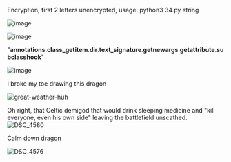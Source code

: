 Encryption, first 2 letters unencrypted, usage: python3 34.py string

![image](https://github.com/777388/Dealanam/assets/96343159/46525e5a-4014-49c7-b6d9-d9ba9515bc41)

![image](https://github.com/777388/Dealanam/assets/96343159/1281b09e-4101-40bf-a8b5-c04f2f4aaca7)

"__annotations__.__class_getitem__.__dir__.__text_signature__.__getnewargs__.__getattribute__.__subclasshook__"

![image](https://github.com/777388/Dealanam/assets/96343159/93564ee8-e3eb-4504-942b-7271876f1029)

I broke my toe drawing this dragon

![great-weather-huh](https://github.com/777388/Dealanam/assets/96343159/c5305ca1-3d07-4a4b-90aa-b630fccabd8a)


Oh right, that Celtic demigod that would drink sleeping medicine and "kill everyone, even his own side" leaving the battlefield unscathed.
![DSC_4580](https://github.com/777388/Dealanam/assets/96343159/959d47ba-337a-4600-844f-fbb6689a274b)

Calm down dragon

![DSC_4576](https://github.com/777388/Dealanam/assets/96343159/dd537e6f-3405-4828-aa75-5e44ed973fd1)

